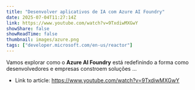 ```yaml
---
title: "Desenvolver aplicativos de IA com Azure AI Foundry"
date: 2025-07-04T11:27:14Z
link: https://www.youtube.com/watch?v=9TxdiwMXGwY
showShare: false
showReadTime: false
thumbnail: images/azure.png
tags: ["developer.microsoft.com/en-us/reactor"]
---
```

Vamos explorar como o **Azure AI Foundry** está redefinindo a forma como desenvolvedores e empresas constroem soluções ...

- Link to article: https://www.youtube.com/watch?v=9TxdiwMXGwY